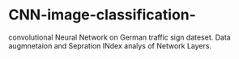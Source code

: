 # CNN-image-classification-
convolutional Neural Network on German traffic sign dateset.
Data augmnetaion and Sepration INdex analys of Network Layers.
